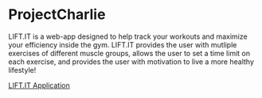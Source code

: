 # ProjectCharlie

LIFT.IT is a web-app designed to help track your workouts and maximize your efficiency inside the gym. LIFT.IT provides the user with mutliple exercises of different muscle groups, allows the user to set a time limit on each exercise, and provides the user with motivation to live a more healthy lifestyle!

[LIFT.IT Application](https://dkoons1.github.io/ProjectCharlie/)
